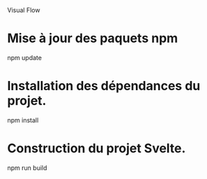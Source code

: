 Visual Flow

# Mise à jour des paquets npm
npm update


# Installation des dépendances du projet.
npm install


# Construction du projet Svelte.
npm run build
